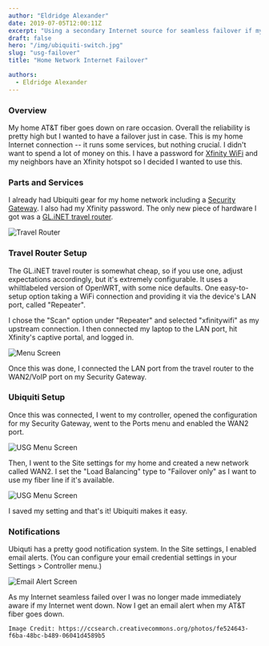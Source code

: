 ```yaml
---
author: "Eldridge Alexander"
date: 2019-07-05T12:00:11Z
excerpt: "Using a secondary Internet source for seamless failover if my AT&T goes down."
draft: false
hero: "/img/ubiquiti-switch.jpg"
slug: "usg-failover"
title: "Home Network Internet Failover"

authors:
  - Eldridge Alexander
---
```


### Overview

My home AT&T fiber goes down on rare occasion.
Overall the reliability is pretty high but I wanted to have a failover just in case.
This is my home Internet connection -- it runs some services, but nothing crucial.
I didn't want to spend a lot of money on this.
I have a password for [Xfinity WiFi](https://wifi.xfinity.com/) and my neighbors have an Xfinity hotspot so I decided I wanted to use this.

### Parts and Services
I already had Ubiquiti gear for my home network including a
[Security Gateway](https://store.ui.com/products/unifi-security-gateway). I also had my Xfinity password. 
The only new piece of hardware I got was a [GL.iNET travel router](https://www.amazon.com/gp/product/B073TSK26W).

![Travel Router](/img/glinet.png)

### Travel Router Setup
The GL.iNET travel router is somewhat cheap, so if you use one, adjust expectations accordingly, but it's extremely configurable.
It uses a whiltlabeled version of OpenWRT, with some nice defaults. One easy-to-setup option taking a WiFi connection and providing it via the device's LAN port, called "Repeater".

I chose the "Scan" option under "Repeater" and selected "xfinitywifi" as my upstream connection. I then connected my laptop to the LAN port, hit Xfinity's captive portal, and logged in.

![Menu Screen](/img/glinet_ui.jpg)

Once this was done, I connected the LAN port from the travel router to the WAN2/VoIP port on my Security Gateway.

### Ubiquiti Setup

Once this was connected, I went to my controller, opened the configuration for my Security Gateway, went to the Ports menu and enabled the WAN2 port.

![USG Menu Screen](/img/usg1.png)

Then, I went to the Site settings for my home and created a new network called WAN2.
I set the "Load Balancing" type to "Failover only" as I want to use my fiber line if it's available.

![USG Menu Screen](/img/usg2.png)

I saved my setting and that's it! Ubiquiti makes it easy.

### Notifications

Ubiquti has a pretty good notification system. In the Site settings, I enabled email alerts. 
(You can configure your email credential settings in your Settings > Controller menu.)

![Email Alert Screen](/img/usg3.png)

As my Internet seamless failed over I was no longer made immediately aware if my Internet went down.
Now I get an email alert when my AT&T fiber goes down.

`Image Credit: https://ccsearch.creativecommons.org/photos/fe524643-f6ba-48bc-b489-06041d4589b5`
